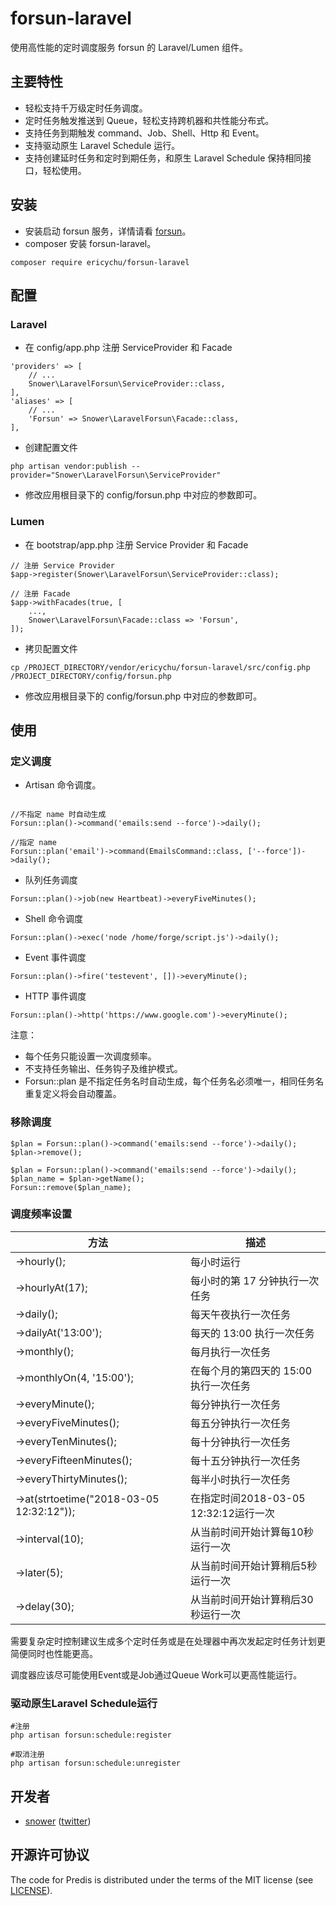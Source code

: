 # forsun-laravel #

使用高性能的定时调度服务 forsun 的 Laravel/Lumen 组件。

## 主要特性 ##

* 轻松支持千万级定时任务调度。
* 定时任务触发推送到 Queue，轻松支持跨机器和共性能分布式。
* 支持任务到期触发 command、Job、Shell、Http 和 Event。
* 支持驱动原生 Laravel Schedule 运行。
* 支持创建延时任务和定时到期任务，和原生 Laravel Schedule 保持相同接口，轻松使用。

## 安装 ##

* 安装启动 forsun 服务，详情请看 [forsun](https://github.com/snower/forsun)。
* composer 安装 forsun-laravel。

```
composer require ericychu/forsun-laravel
```

## 配置 ##

### Laravel ##

* 在 config/app.php 注册 ServiceProvider 和 Facade

```
'providers' => [
    // ...
    Snower\LaravelForsun\ServiceProvider::class,
],
'aliases' => [
    // ...
    'Forsun' => Snower\LaravelForsun\Facade::class,
],
```

* 创建配置文件

```
php artisan vendor:publish --provider="Snower\LaravelForsun\ServiceProvider"
```

* 修改应用根目录下的 config/forsun.php 中对应的参数即可。

### Lumen ##

* 在 bootstrap/app.php 注册 Service Provider 和 Facade

```
// 注册 Service Provider
$app->register(Snower\LaravelForsun\ServiceProvider::class);

// 注册 Facade
$app->withFacades(true, [
    ...,
    Snower\LaravelForsun\Facade::class => 'Forsun',
]);
```

* 拷贝配置文件

```
cp /PROJECT_DIRECTORY/vendor/ericychu/forsun-laravel/src/config.php /PROJECT_DIRECTORY/config/forsun.php
```

* 修改应用根目录下的 config/forsun.php 中对应的参数即可。

## 使用 ##

### 定义调度

* Artisan 命令调度。

```

//不指定 name 时自动生成
Forsun::plan()->command('emails:send --force')->daily();

//指定 name
Forsun::plan('email')->command(EmailsCommand::class, ['--force'])->daily();
```

* 队列任务调度

```
Forsun::plan()->job(new Heartbeat)->everyFiveMinutes();
```

* Shell 命令调度

```
Forsun::plan()->exec('node /home/forge/script.js')->daily();
```

* Event 事件调度

```
Forsun::plan()->fire('testevent', [])->everyMinute();
```

* HTTP 事件调度

```
Forsun::plan()->http('https://www.google.com')->everyMinute();
```

注意：

* 每个任务只能设置一次调度频率。
* 不支持任务输出、任务钩子及维护模式。
* Forsun::plan 是不指定任务名时自动生成，每个任务名必须唯一，相同任务名重复定义将会自动覆盖。

### 移除调度

```
$plan = Forsun::plan()->command('emails:send --force')->daily();
$plan->remove();

$plan = Forsun::plan()->command('emails:send --force')->daily();
$plan_name = $plan->getName();
Forsun::remove($plan_name);
```

### 调度频率设置

| 方法 | 描述 |
| ---------- | --- |
| ->hourly(); | 每小时运行 |
| ->hourlyAt(17); | 每小时的第 17 分钟执行一次任务 |
| ->daily(); | 每天午夜执行一次任务 |
| ->dailyAt('13:00'); | 每天的 13:00 执行一次任务 |
| ->monthly(); | 每月执行一次任务 |
| ->monthlyOn(4, '15:00'); | 在每个月的第四天的 15:00 执行一次任务 |
| ->everyMinute(); | 每分钟执行一次任务 |
| ->everyFiveMinutes(); | 每五分钟执行一次任务 |
| ->everyTenMinutes(); | 每十分钟执行一次任务 |
| ->everyFifteenMinutes(); | 每十五分钟执行一次任务 |
| ->everyThirtyMinutes(); | 每半小时执行一次任务 |
| ->at(strtoetime("2018-03-05 12:32:12")); | 在指定时间2018-03-05 12:32:12运行一次 |
| ->interval(10); | 从当前时间开始计算每10秒运行一次 |
| ->later(5); | 从当前时间开始计算稍后5秒运行一次 |
| ->delay(30); | 从当前时间开始计算稍后30秒运行一次 |

需要复杂定时控制建议生成多个定时任务或是在处理器中再次发起定时任务计划更简便同时也性能更高。

调度器应该尽可能使用Event或是Job通过Queue Work可以更高性能运行。

### 驱动原生Laravel Schedule运行

```
#注册
php artisan forsun:schedule:register

#取消注册
php artisan forsun:schedule:unregister
```

## 开发者 ##

- [snower](mailto:sujian199@gmail.com) ([twitter](http://twitter.com/snower199))


## 开源许可协议 ##

The code for Predis is distributed under the terms of the MIT license (see [LICENSE](LICENSE)).

